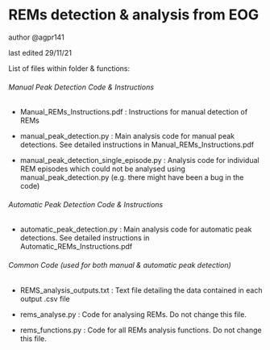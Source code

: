# REMs detection & analysis from EOG

author @agpr141 

last edited 29/11/21

List of files within folder & functions:

###### Manual Peak Detection Code & Instructions

* Manual_REMs_Instructions.pdf :  Instructions for manual detection of REMs

* manual_peak_detection.py :  Main analysis code for manual peak detections. See detailed instructions in Manual_REMs_Instructions.pdf

* manual_peak_detection_single_episode.py :  Analysis code for individual REM episodes which could not be analysed using manual_peak_detection.py (e.g. there might have been a bug in the code)

###### Automatic Peak Detection Code & Instructions

* automatic_peak_detection.py : Main analysis code for automatic peak detections. See detailed instructions in Automatic_REMs_Instructions.pdf

###### Common Code (used for both manual & automatic peak detection)

* REMS_analysis_outputs.txt :  Text file detailing the data contained in each output .csv file

* rems_analyse.py :  Code for analysing REMs. Do not change this file.

* rems_functions.py :  Code for all REMs analysis functions. Do not change this file.

